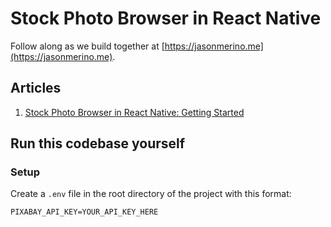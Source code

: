 # Stock Photo Browser in React Native

Follow along as we build together at [https://jasonmerino.me](https://jasonmerino.me).

## Articles

1. [Stock Photo Browser in React Native: Getting Started](https://jasonmerino.me/articles/stock-photo-browser-in-react-native-getting-started)

## Run this codebase yourself

### Setup

Create a `.env` file in the root directory of the project with this format:

```
PIXABAY_API_KEY=YOUR_API_KEY_HERE
```
